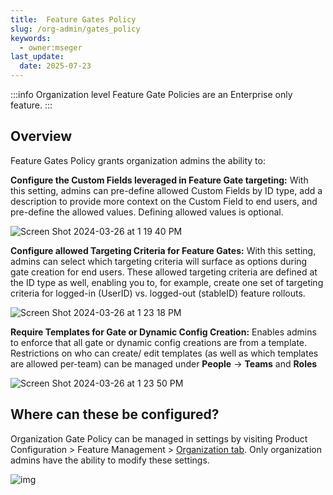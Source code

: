 ```yaml
---
title:  Feature Gates Policy
slug: /org-admin/gates_policy
keywords:
  - owner:mseger
last_update:
  date: 2025-07-23
---
```


:::info
Organization level Feature Gate Policies are an Enterprise only feature.
:::

## Overview

Feature Gates Policy grants organization admins the ability to:

**Configure the Custom Fields leveraged in Feature Gate targeting:** With this setting, admins can pre-define allowed Custom Fields by ID type, add a description to provide more context on the Custom Field to end users, and pre-define the allowed values. Defining allowed values is optional.

![Screen Shot 2024-03-26 at 1 19 40 PM](https://github.com/statsig-io/docs/assets/101903926/394b586d-22aa-45e9-96be-10ba2270c010)


**Configure allowed Targeting Criteria for Feature Gates:** With this setting, admins can select which targeting criteria will surface as options during gate creation for end users. These allowed targeting criteria are defined at the ID type as well, enabling you to, for example, create one set of targeting criteria for logged-in (UserID) vs. logged-out (stableID) feature rollouts.

![Screen Shot 2024-03-26 at 1 23 18 PM](https://github.com/statsig-io/docs/assets/101903926/e94ca308-49e3-422f-ad42-3647dc910773)


**Require Templates for Gate or Dynamic Config Creation:** Enables admins to enforce that all gate or dynamic config creations are from a template. Restrictions on who can create/ edit templates (as well as which templates are allowed per-team) can be managed under **People** -> **Teams** and **Roles**
  
![Screen Shot 2024-03-26 at 1 23 50 PM](https://github.com/statsig-io/docs/assets/101903926/db0a74d4-a92a-4ae8-a82c-8b8cd409b251)

## Where can these be configured?

Organization Gate Policy can be managed in settings by visiting Product Configuration > Feature Management > [Organization tab](https://console.statsig.com/organization/settings). Only organization admins have the ability to modify these settings.

![img](/img/organization_policies/gates_policy_3.png)

